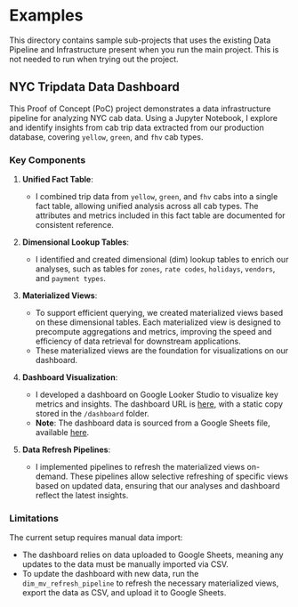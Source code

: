 # Examples

This directory contains sample sub-projects that uses the existing Data Pipeline and Infrastructure present when you run the main project. This is not needed to run when trying out the project.

## NYC Tripdata Data Dashboard

This Proof of Concept (PoC) project demonstrates a data infrastructure pipeline for analyzing NYC cab data. Using a Jupyter Notebook, I explore and identify insights from cab trip data extracted from our production database, covering `yellow`, `green`, and `fhv` cab types.

### Key Components

1. **Unified Fact Table**: 
   - I combined trip data from `yellow`, `green`, and `fhv` cabs into a single fact table, allowing unified analysis across all cab types. The attributes and metrics included in this fact table are documented for consistent reference.

2. **Dimensional Lookup Tables**:
   - I identified and created dimensional (dim) lookup tables to enrich our analyses, such as tables for `zones`, `rate codes`, `holidays`, `vendors`, and `payment types`.

3. **Materialized Views**:
   - To support efficient querying, we created materialized views based on these dimensional tables. Each materialized view is designed to precompute aggregations and metrics, improving the speed and efficiency of data retrieval for downstream applications.
   - These materialized views are the foundation for visualizations on our dashboard.

4. **Dashboard Visualization**:
   - I developed a dashboard on Google Looker Studio to visualize key metrics and insights. The dashboard URL is [here](https://lookerstudio.google.com/reporting/2b0189c7-098b-4a3d-b463-daa1abcf5b40), with a static copy stored in the `/dashboard` folder.
   - **Note**: The dashboard data is sourced from a Google Sheets file, available [here](https://docs.google.com/spreadsheets/d/1BPRPqt0xZhPokIClULvelAIpou7xPric7O9e_PRXhIM/edit?usp=sharing).

5. **Data Refresh Pipelines**:
   - I implemented pipelines to refresh the materialized views on-demand. These pipelines allow selective refreshing of specific views based on updated data, ensuring that our analyses and dashboard reflect the latest insights.

### Limitations

The current setup requires manual data import:
- The dashboard relies on data uploaded to Google Sheets, meaning any updates to the data must be manually imported via CSV.
- To update the dashboard with new data, run the `dim_mv_refresh_pipeline` to refresh the necessary materialized views, export the data as CSV, and upload it to Google Sheets.
